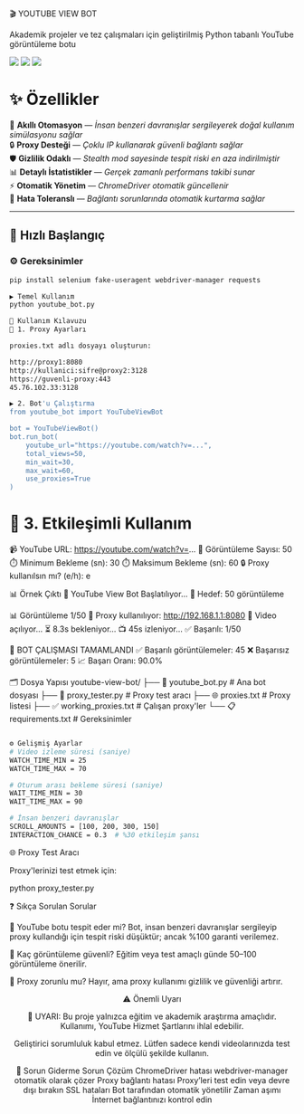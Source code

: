🎬 YOUTUBE VIEW BOT

Akademik projeler ve tez çalışmaları için geliştirilmiş Python tabanlı YouTube görüntüleme botu

![](https://img.shields.io/badge/Python-3.8%252B-blue)
![](https://img.shields.io/badge/Selenium-Automation-green)
![](https://img.shields.io/badge/License-MIT-yellow)

# ✨ **Özellikler**

🤖 **Akıllı Otomasyon** — _İnsan benzeri davranışlar sergileyerek doğal kullanım simülasyonu sağlar_  
🔒 **Proxy Desteği** — _Çoklu IP kullanarak güvenli bağlantı sağlar_  
🛡️ **Gizlilik Odaklı** — _Stealth mod sayesinde tespit riski en aza indirilmiştir_  
📊 **Detaylı İstatistikler** — _Gerçek zamanlı performans takibi sunar_  
⚡ **Otomatik Yönetim** — _ChromeDriver otomatik güncellenir_  
🔄 **Hata Toleranslı** — _Bağlantı sorunlarında otomatik kurtarma sağlar_

---

## 🚀 **Hızlı Başlangıç**

### ⚙️ Gereksinimler
```bash
pip install selenium fake-useragent webdriver-manager requests
```
```bash
▶️ Temel Kullanım
python youtube_bot.py
```
```bash
📖 Kullanım Kılavuzu
🔧 1. Proxy Ayarları

proxies.txt adlı dosyayı oluşturun:

http://proxy1:8080
http://kullanici:sifre@proxy2:3128
https://guvenli-proxy:443
45.76.102.33:3128

▶️ 2. Bot'u Çalıştırma
from youtube_bot import YouTubeViewBot

bot = YouTubeViewBot()
bot.run_bot(
    youtube_url="https://youtube.com/watch?v=...",
    total_views=50,
    min_wait=30,
    max_wait=60,
    use_proxies=True
)
```

💬 3. Etkileşimli Kullanım
========================================
📹 YouTube URL: https://youtube.com/watch?v=...
🎯 Görüntüleme Sayısı: 50
⏱️ Minimum Bekleme (sn): 30
⏱️ Maksimum Bekleme (sn): 60
🔒 Proxy kullanılsın mı? (e/h): e

📊 Örnek Çıktı
🚀 YouTube View Bot Başlatılıyor...
🎯 Hedef: 50 görüntüleme

📊 Görüntüleme 1/50
🔌 Proxy kullanılıyor: http://192.168.1.1:8080
🎥 Video açılıyor...
⏳ 8.3s bekleniyor...
📺 45s izleniyor...
✅ Başarılı: 1/50

🎉 BOT ÇALIŞMASI TAMAMLANDI
✅ Başarılı görüntülemeler: 45
❌ Başarısız görüntülemeler: 5
📈 Başarı Oranı: 90.0%

🗂️ Dosya Yapısı
youtube-view-bot/
├── 📄 youtube_bot.py          # Ana bot dosyası
├── 🔧 proxy_tester.py         # Proxy test aracı
├── 🌐 proxies.txt            # Proxy listesi
├── ✅ working_proxies.txt    # Çalışan proxy'ler
└── 📋 requirements.txt       # Gereksinimler
```bash

⚙️ Gelişmiş Ayarlar
# Video izleme süresi (saniye)
WATCH_TIME_MIN = 25
WATCH_TIME_MAX = 70

# Oturum arası bekleme süresi (saniye)
WAIT_TIME_MIN = 30
WAIT_TIME_MAX = 90

# İnsan benzeri davranışlar
SCROLL_AMOUNTS = [100, 200, 300, 150]
INTERACTION_CHANCE = 0.3  # %30 etkileşim şansı
```
🌐 Proxy Test Aracı

Proxy'lerinizi test etmek için:

python proxy_tester.py

❓ Sıkça Sorulan Sorular

🤔 YouTube botu tespit eder mi?
Bot, insan benzeri davranışlar sergileyip proxy kullandığı için tespit riski düşüktür; ancak %100 garanti verilemez.

🎯 Kaç görüntüleme güvenli?
Eğitim veya test amaçlı günde 50–100 görüntüleme önerilir.

🔧 Proxy zorunlu mu?
Hayır, ama proxy kullanımı gizlilik ve güvenliği artırır.
<div align="center">

⚠️ Önemli Uyarı

📢 UYARI:
Bu proje yalnızca eğitim ve akademik araştırma amaçlıdır.
Kullanımı, YouTube Hizmet Şartlarını ihlal edebilir.

Geliştirici sorumluluk kabul etmez.
Lütfen sadece kendi videolarınızda test edin ve ölçülü şekilde kullanın.

🐛 Sorun Giderme
Sorun	Çözüm
ChromeDriver hatası	webdriver-manager otomatik olarak çözer
Proxy bağlantı hatası	Proxy’leri test edin veya devre dışı bırakın
SSL hataları	Bot tarafından otomatik yönetilir
Zaman aşımı	İnternet bağlantınızı kontrol edin

</div> 

